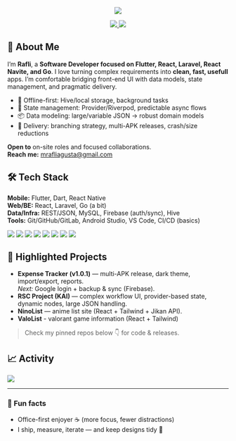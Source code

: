 <!-- Profile README for EnvRfli -->
<p align="center">
  <img src="https://readme-typing-svg.herokuapp.com?&font=Raleway&color=2F80ED&size=28&center=true&vCenter=true&lines=Hi%2C+I'm+M.+Rafli+Agusta+Rizalfa;Software+Developer;Clean%2C+Code" />
</p>

<p align="center">
  <a href="mailto:mrafliagusta@gmail.com">
    <img src="https://img.shields.io/badge/Gmail-mrafliagusta%40gmail.com-EA4335?style=flat&logo=gmail&logoColor=white" />
  </a>
  <a href="https://github.com/EnvRfli">
    <img src="https://img.shields.io/badge/GitHub-EnvRfli-181717?style=flat&logo=github" />
  </a>
  <!-- ⟨optional⟩ add your LinkedIn/Website if available -->
  <!-- <a href="https://www.linkedin.com/in/your-link/">
    <img src="https://img.shields.io/badge/LinkedIn-Connect-0A66C2?style=flat&logo=linkedin&logoColor=white" />
  </a>
  <a href="https://your-portfolio.site">
    <img src="https://img.shields.io/badge/Website-Portfolio-2EC4B6?style=flat&logo=google-chrome&logoColor=white" />
  </a> -->
</p>

## 👋 About Me
I’m **Rafli**, a **Software Developer focused on Flutter, React, Laravel, React Navite, and Go**. I love turning complex requirements into **clean, fast, usefull** apps. I’m comfortable bridging front-end UI with data models, state management, and pragmatic delivery.

- 🧩 Offline-first: Hive/local storage, background tasks  
- 🔁 State management: Provider/Riverpod, predictable async flows  
- 📦 Data modeling: large/variable JSON → robust domain models  
- 🚀 Delivery: branching strategy, multi-APK releases, crash/size reductions  

**Open to** on-site roles and focused collaborations.  
**Reach me:** mrafliagusta@gmail.com

## 🛠️ Tech Stack
**Mobile:** Flutter, Dart, React Native  
**Web/BE:** React, Laravel, Go (a bit)  
**Data/Infra:** REST/JSON, MySQL, Firebase (auth/sync), Hive  
**Tools:** Git/GitHub/GitLab, Android Studio, VS Code, CI/CD (basics)

<p>
  <img src="https://img.shields.io/badge/Flutter-02569B?style=flat&logo=flutter&logoColor=white" />
  <img src="https://img.shields.io/badge/Dart-0175C2?style=flat&logo=dart&logoColor=white" />
  <img src="https://img.shields.io/badge/Provider/Riverpod-333333?style=flat" />
  <img src="https://img.shields.io/badge/Hive-FFAE1A?style=flat" />
  <img src="https://img.shields.io/badge/React-20232A?style=flat&logo=react" />
  <img src="https://img.shields.io/badge/Laravel-FF2D20?style=flat&logo=laravel&logoColor=white" />
  <img src="https://img.shields.io/badge/Firebase-FFCA28?style=flat&logo=firebase&logoColor=white" />
  <img src="https://img.shields.io/badge/MySQL-4479A1?style=flat&logo=mysql&logoColor=white" />
</p>

## 📌 Highlighted Projects
- **Expense Tracker (v1.0.1)** — multi-APK release, dark theme, import/export, reports.  
  _Next:_ Google login + backup & sync (Firebase).
- **RSC Project (KAI)** — complex workflow UI, provider-based state, dynamic nodes, large JSON handling.
- **NinoList** — anime list site (React + Tailwind + Jikan API).
- **ValoList** - valorant game information (React + Tailwind) 

> Check my pinned repos below 👇 for code & releases.

## 📈 Activity
<!-- Snake graph (generated by GitHub Action) -->
<img src="https://github-readme-stats.vercel.app/api?username=EnvRfli&show_icons=true" />

---

### 💬 Fun facts
- Office-first enjoyer ☕ (more focus, fewer distractions)  
- I ship, measure, iterate — and keep designs tidy 🧽
